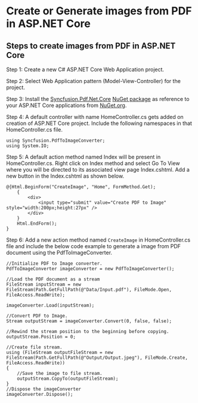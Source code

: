 # Create or Generate images from PDF in ASP.NET Core

## Steps to create images from PDF in ASP.NET Core

Step 1: Create a new C# ASP.NET Core Web Application project.

Step 2: Select Web Application pattern (Model-View-Controller) for the project.

Step 3: Install the [Syncfusion.Pdf.Net.Core](https://www.nuget.org/packages/Syncfusion.PdfToImageConverter.Net/) [NuGet package](https://help.syncfusion.com/document-processing/nuget-packages) as reference to your ASP.NET Core applications from [NuGet.org](https://www.nuget.org/).

Step 4: A default controller with name HomeController.cs gets added on creation of ASP.NET Core project. Include the following namespaces in that HomeController.cs file.


```
using Syncfusion.PdfToImageConverter;
using System.IO;
```

Step 5: A default action method named Index will be present in HomeController.cs. Right click on Index method and select Go To View where you will be directed to its associated view page Index.cshtml. Add a new button in the Index.cshtml as shown below.

```
@{Html.BeginForm("CreateImage", "Home", FormMethod.Get);
    {
        <div>
            <input type="submit" value="Create PDF to Image" style="width:200px;height:27px" />
        </div>
    }
    Html.EndForm();
}
```

Step 6: Add a new action method named ``CreateImage`` in HomeController.cs file and include the below code example to generate a image from PDF document using the PdfToImageConverter.
```
//Initialize PDF to Image converter.
PdfToImageConverter imageConverter = new PdfToImageConverter();

//Load the PDF document as a stream
FileStream inputStream = new FileStream(Path.GetFullPath(@"Data/Input.pdf"), FileMode.Open, FileAccess.ReadWrite);

imageConverter.Load(inputStream);

//Convert PDF to Image.
Stream outputStream = imageConverter.Convert(0, false, false);

//Rewind the stream position to the beginning before copying.
outputStream.Position = 0;

//Create file stream.
using (FileStream outputFileStream = new FileStream(Path.GetFullPath(@"Output/Output.jpeg"), FileMode.Create, FileAccess.ReadWrite))
{
	//Save the image to file stream.
	outputStream.CopyTo(outputFileStream);
}
//Dispose the imageConverter
imageConverter.Dispose();
```